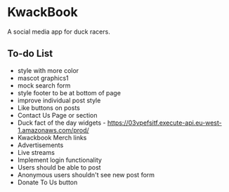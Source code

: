 # KwackBook

A social media app for duck racers.

## To-do List

- style with more color
- mascot graphics1
- mock search form
- style footer to be at bottom of page
- improve individual post style
- Like buttons on posts
- Contact Us Page or section
- Duck fact of the day widgets - https://03vpefsitf.execute-api.eu-west-1.amazonaws.com/prod/
- Kwackbook Merch links
- Advertisements
- Live streams
- Implement login functionality
- Users should be able to post
- Anonymous users shouldn't see new post form
- Donate To Us button
